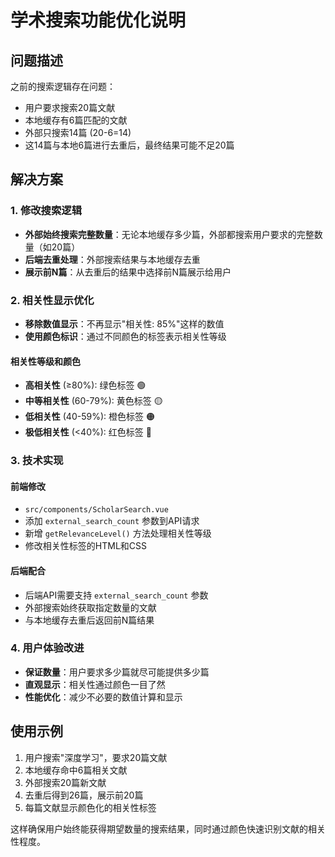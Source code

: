 # 学术搜索功能优化说明

## 问题描述
之前的搜索逻辑存在问题：
- 用户要求搜索20篇文献
- 本地缓存有6篇匹配的文献
- 外部只搜索14篇 (20-6=14)
- 这14篇与本地6篇进行去重后，最终结果可能不足20篇

## 解决方案

### 1. 修改搜索逻辑
- **外部始终搜索完整数量**：无论本地缓存多少篇，外部都搜索用户要求的完整数量（如20篇）
- **后端去重处理**：外部搜索结果与本地缓存去重
- **展示前N篇**：从去重后的结果中选择前N篇展示给用户

### 2. 相关性显示优化
- **移除数值显示**：不再显示"相关性: 85%"这样的数值
- **使用颜色标识**：通过不同颜色的标签表示相关性等级

#### 相关性等级和颜色
- **高相关性** (≥80%): 绿色标签 🟢
- **中等相关性** (60-79%): 黄色标签 🟡  
- **低相关性** (40-59%): 橙色标签 🟠
- **极低相关性** (<40%): 红色标签 🔴

### 3. 技术实现

#### 前端修改
- `src/components/ScholarSearch.vue`
- 添加 `external_search_count` 参数到API请求
- 新增 `getRelevanceLevel()` 方法处理相关性等级
- 修改相关性标签的HTML和CSS

#### 后端配合
- 后端API需要支持 `external_search_count` 参数
- 外部搜索始终获取指定数量的文献
- 与本地缓存去重后返回前N篇结果

### 4. 用户体验改进
- **保证数量**：用户要求多少篇就尽可能提供多少篇
- **直观显示**：相关性通过颜色一目了然
- **性能优化**：减少不必要的数值计算和显示

## 使用示例
1. 用户搜索"深度学习"，要求20篇文献
2. 本地缓存命中6篇相关文献
3. 外部搜索20篇新文献
4. 去重后得到26篇，展示前20篇
5. 每篇文献显示颜色化的相关性标签

这样确保用户始终能获得期望数量的搜索结果，同时通过颜色快速识别文献的相关性程度。 